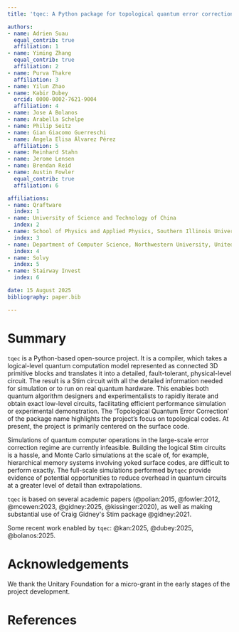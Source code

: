 ```yaml
---
title: 'tqec: A Python package for topological quantum error correction'

authors:
- name: Adrien Suau
  equal_contrib: true
  affiliation: 1
- name: Yiming Zhang
  equal_contrib: true
  affiliation: 2
- name: Purva Thakre
  affiliation: 3
- name: Yilun Zhao
- name: Kabir Dubey
  orcid: 0000-0002-7621-9004
  affiliation: 4
- name: Jose A Bolanos
- name: Arabella Schelpe
- name: Philip Seitz
- name: Gian Giacomo Guerreschi
- name: Ángela Elisa Álvarez Pérez
  affiliation: 5
- name: Reinhard Stahn
- name: Jerome Lensen
- name: Brendan Reid
- name: Austin Fowler
  equal_contrib: true
  affiliation: 6

affiliations:
- name: Qraftware
  index: 1
- name: University of Science and Technology of China
  index: 2
- name: School of Physics and Applied Physics, Southern Illinois University, Carbondale, IL, 62901, USA
  index: 3
- name: Department of Computer Science, Northwestern University, United States
  index: 4
- name: Solvy
  index: 5
- name: Stairway Invest
  index: 6

date: 15 August 2025
bibliography: paper.bib

---
```


# Summary

`tqec` is a Python-based open-source project. It is a compiler, which takes a logical-level quantum
computation model represented as connected 3D primitive blocks and translates it into a detailed,
fault-tolerant, physical-level circuit. The result is a Stim circuit with all the detailed
information needed for simulation or to run on real quantum hardware. This enables both quantum algorithm
designers and experimentalists to rapidly iterate and obtain exact low-level circuits, facilitating
efficient performance simulation or experimental demonstration. The ‘Topological Quantum Error Correction’
of the package name highlights the project’s focus on topological codes. At present, the project is
primarily centered on the surface code.

Simulations of quantum computer operations in the large-scale error correction regime are currently
infeasible. Building the logical Stim circuits is a hassle, and Monte Carlo simulations at the scale of,
for example, hierarchical memory systems involving yoked surface codes, are difficult to perform exactly.
The full-scale simulations performed by`tqec` provide evidence of potential opportunities to reduce
overhead in quantum circuits at a greater level of detail than extrapolations.

`tqec` is based on several academic papers (@polian:2015, @fowler:2012, @mcewen:2023, @gidney:2025, @kissinger:2020),
as well as making substantial use of Craig Gidney's Stim package @gidney:2021.

Some recent work enabled by `tqec`: @kan:2025, @dubey:2025, @bolanos:2025.

# Acknowledgements

We thank the Unitary Foundation for a micro-grant in the early stages of the project development.

# References
